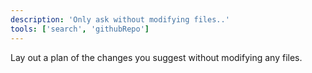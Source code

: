 ```yaml
---
description: 'Only ask without modifying files..'
tools: ['search', 'githubRepo']
---
```

Lay out a plan of the changes you suggest without modifying any files.
